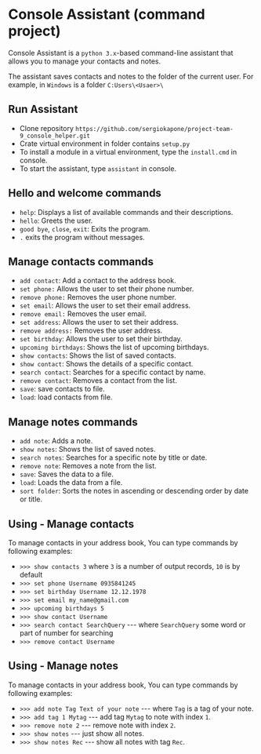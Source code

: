 # Console Assistant (command project)

Console Assistant is a `python 3.x`-based command-line assistant that allows
you to manage your contacts and notes.

The assistant saves contacts and notes to the folder of the current user.
For example, in `Windows` is a folder `C:Users\<Usaer>\`

## Run Assistant

- Clone repository `https://github.com/sergiokapone/project-team-9_console_helper.git`
- Crate virtual environment in folder contains `setup.py`
- To install a module in a virtual environment, type the `install.cmd` in console.
- To start the assistant, type `assistant` in console.

## Hello and welcome commands

- `help`: Displays a list of available commands and their descriptions.
- `hello`: Greets the user.
- `good bye`, `close`, `exit`: Exits the program.
- `.` exits the program without messages.

## Manage contacts commands

- `add contact`: Add a contact to the address book.
- `set phone:` Allows the user to set their phone number.
- `remove phone:` Removes the user phone number.
- `set email`: Allows the user to set their email address.
- `remove email:` Removes the user email.
- `set address`: Allows the user to set their address.
- `remove address:` Removes the user address.
- `set birthday`: Allows the user to set their birthday.
- `upcoming birthdays`: Shows the list of upcoming birthdays.
- `show contacts`: Shows the list of saved contacts.
- `show contact`: Shows the details of a specific contact.
- `search contact`: Searches for a specific contact by name.
- `remove contact`: Removes a contact from the list.
- `save`: save contacts to file.
- `load`: load contacts from file.

## Manage notes commands

- `add note`: Adds a note.
- `show notes`: Shows the list of saved notes.
- `search notes`: Searches for a specific note by title or date.
- `remove note`: Removes a note from the list.
- `save`: Saves the data to a file.
- `load`: Loads the data from a file.
- `sort folder`: Sorts the notes in ascending or descending order by date or title.

## Using - Manage contacts

To manage contacts in your address book, You can type commands by following examples:

- `>>> show contacts 3` where `3` is a number of output records, `10` is by default
- `>>> set phone Username 0935841245`
- `>>> set birthday Username 12.12.1978`
- `>>> set email my_name@gmail.com`
- `>>> upcoming birthdays 5`
- `>>> show contact Username`
- `>>> search contact SearchQuery` --- where `SearchQuery` some word
  or part of number for searching
- `>>> remove contact Username`

## Using - Manage notes

To manage contacts in your address book, You can type commands by following examples:

- `>>> add note Tag Text of your note` --- where `Tag` is a tag of your note.
- `>>> add tag 1 Mytag` --- add tag `Mytag` to note with index `1`.
- `>>> remove note 2` --- remove note with index `2`.
- `>>> show notes` --- just show all notes.
- `>>> show notes Rec` --- show all notes with tag `Rec`.
